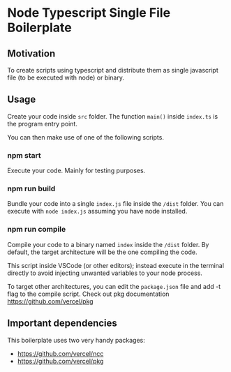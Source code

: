 # Node Typescript Single File Boilerplate

## Motivation

To create scripts using typescript and distribute them as single javascript file (to be executed with node) or binary.

## Usage

Create your code inside `src` folder. The function `main()` inside `index.ts` is the program entry point.

You can then make use of one of the following scripts.

### npm start

Execute your code. Mainly for testing purposes.

### npm run build
Bundle your code into a single `index.js` file inside the `/dist` folder. You can execute with `node index.js` assuming you have node installed.

### npm run compile
Compile your code to a binary named `index` inside the `/dist` folder. By default, the target architecture will be the one compiling the code.

This script inside VSCode (or other editors); instead execute in the terminal directly to avoid injecting unwanted variables to your node process.

To target other architectures, you can edit the `package.json` file and add -t flag to the compile script. Check out pkg documentation https://github.com/vercel/pkg

## Important dependencies

This boilerplate uses two very handy packages:
- https://github.com/vercel/ncc
- https://github.com/vercel/pkg
